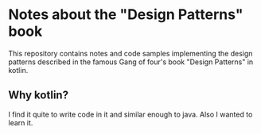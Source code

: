 # Notes about the "Design Patterns" book
This repository contains notes and code samples implementing the design patterns described in the famous Gang of four's book "Design Patterns" in kotlin.

## Why kotlin?
I find it quite to write code in it and similar enough to java. Also I wanted to learn it.
